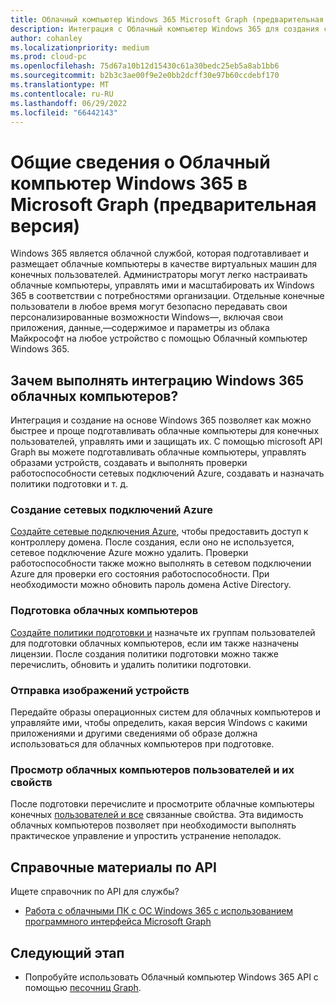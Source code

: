 ```yaml
---
title: Облачный компьютер Windows 365 Microsoft Graph (предварительная версия)
description: Интеграция с Облачный компьютер Windows 365 для создания сетевых подключений Azure, подготовки облачных компьютеров, управления образами устройств, а также создания и назначения политик подготовки.
author: cohanley
ms.localizationpriority: medium
ms.prod: cloud-pc
ms.openlocfilehash: 75d67a10b12d15430c61a30bedc25eb5a8ab1bb6
ms.sourcegitcommit: b2b3c3ae00f9e2e0bb2dcff30e97b60ccdebf170
ms.translationtype: MT
ms.contentlocale: ru-RU
ms.lasthandoff: 06/29/2022
ms.locfileid: "66442143"
---
```

# <a name="overview-for-windows-365-cloud-pc-on-microsoft-graph-preview"></a>Общие сведения о Облачный компьютер Windows 365 в Microsoft Graph (предварительная версия)

Windows 365 является облачной службой, которая подготавливает и размещает облачные компьютеры в качестве виртуальных машин для конечных пользователей. Администраторы могут легко настраивать облачные компьютеры, управлять ими и масштабировать их Windows 365 в соответствии с потребностями организации. Отдельные конечные пользователи в любое время могут безопасно передавать свои персонализированные возможности Windows&mdash;, включая свои приложения, данные,&mdash;содержимое и параметры из облака Майкрософт на любое устройство с помощью Облачный компьютер Windows 365.

## <a name="why-integrate-with-windows-365-cloud-pcs"></a>Зачем выполнять интеграцию Windows 365 облачных компьютеров? 

Интеграция и создание на основе Windows 365 позволяет как можно быстрее и проще подготавливать облачные компьютеры для конечных пользователей, управлять ими и защищать их. С помощью microsoft API Graph вы можете подготавливать облачные компьютеры, управлять образами устройств, создавать и выполнять проверки работоспособности сетевых подключений Azure, создавать и назначать политики подготовки и т. д.  

### <a name="create-azure-network-connections"></a>Создание сетевых подключений Azure

[Создайте сетевые подключения Azure](/graph/api/resources/cloudpconpremisesconnection?view=graph-rest-beta&preserve-view=true), чтобы предоставить доступ к контроллеру домена. После создания, если оно не используется, сетевое подключение Azure можно удалить. Проверки работоспособности также можно выполнять в сетевом подключении Azure для проверки его состояния работоспособности. При необходимости можно обновить пароль домена Active Directory. 

### <a name="provision-cloud-pcs"></a>Подготовка облачных компьютеров

[Создайте политики подготовки и](/graph/api/resources/cloudpcprovisioningpolicy?view=graph-rest-beta&preserve-view=true) назначьте их группам пользователей для подготовки облачных компьютеров, если им также назначены лицензии. После создания политики подготовки можно также перечислить, обновить и удалить политики подготовки. 

### <a name="upload-device-images"></a>Отправка изображений устройств

Передайте образы операционных систем для облачных компьютеров и управляйте ими, чтобы определить, какая версия Windows с какими приложениями и другими сведениями об образе должна использоваться для облачных компьютеров при подготовке.[](/graph/api/resources/cloudpcdeviceimage?view=graph-rest-beta&preserve-view=true)  

### <a name="view-end-users-cloud-pcs-and-their-properties"></a>Просмотр облачных компьютеров пользователей и их свойств

После подготовки перечислите и просмотрите облачные компьютеры конечных [пользователей и все](/graph/api/resources/cloudpc?view=graph-rest-beta&preserve-view=true) связанные свойства. Эта видимость облачных компьютеров позволяет при необходимости выполнять практическое управление и упростить устранение неполадок. 

## <a name="api-reference"></a>Справочные материалы по API

Ищете справочник по API для службы?

- [Работа с облачными ПК с ОС Windows 365 с использованием программного интерфейса Microsoft Graph](/graph/api/resources/cloudpc-api-overview?view=graph-rest-beta&preserve-view=true)

## <a name="next-step"></a>Следующий этап

- Попробуйте использовать Облачный компьютер Windows 365 API с помощью [песочниц Graph](https://developer.microsoft.com/graph/graph-explorer).
